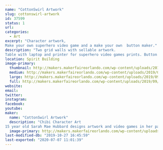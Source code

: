 ```yaml
---
name: "CottonSwirl Artwork"
slug: cottonswirl-artwork
id: 37599
status: 1
url: 
categories:
  - Art
excerpt: "Character artwork,
Make your own superhero video game and a make your own  button maker."
description: "Two grid walls with sellable artwork.
Table with laptop and printer for superhero video games prints. Button maker on opposite end of table and sellable stickers, magnets, buttons and art in the middle."
location: Spirit Building
image-primary:
  thumbnail: http://makers.makerfaireorlando.com/wp-content/uploads/2019/09/20190209_100059-150x150.jpg
  medium: http://makers.makerfaireorlando.com/wp-content/uploads/2019/09/20190209_100059-225x300.jpg
  large: http://makers.makerfaireorlando.com/wp-content/uploads/2019/09/20190209_100059-768x1024.jpg
  full: http://makers.makerfaireorlando.com/wp-content/uploads/2019/09/20190209_100059.jpg
website: 
email: 
twitter: 
instagram: 
facebook: 
youtube: 
maker:
  name: "CottonSwirl Artwork"
  description: "Chibi Character Art
15 year old Sarah Mae Hubbard designs artwork and video games in her particular chibi style."
  image-primary: http://makers.makerfaireorlando.com/wp-content/uploads/2019/09/CS_Redesign_-_Copy1.jpg
last-modified-db: "2019-10-27 16:45:59"
last-exported: "2020-07-07 11:01:39"
---
```

